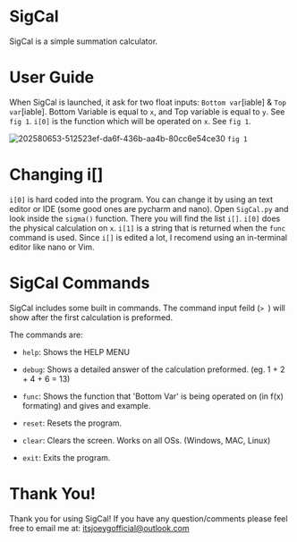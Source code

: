 # SigCal
SigCal is a simple summation calculator.
# User Guide
When SigCal is launched, it ask for two float inputs: `Bottom var`[iable] & `Top var`[iable].
Bottom Variable is equal to `x`, and Top variable is equal to `y`. See `fig 1`.
`i[0]` is the function which will be operated on `x`. See `fig 1`.

![202580653-512523ef-da6f-436b-aa4b-80cc6e54ce30](https://user-images.githubusercontent.com/60891047/202605227-0b869a16-5195-402c-bc68-24dd423a6660.png)
`fig 1`

# Changing i[]
`i[0]` is hard coded into the program. You can change it by using an text editor or IDE (some good ones are pycharm and nano).
Open `SigCal.py` and look inside the `sigma()` function. There you will find the list `i[]`.
`i[0]` does the physical calculation on `x`. `i[1]` is a string that is returned when the `func` command is used.
Since `i[]` is edited a lot, I recomend using an in-terminal editor like nano or Vim.

# SigCal Commands
SigCal includes some built in commands. The command input feild (`> `) will show after the first calculation is preformed.

The commands are:
   
   - `help`: Shows the HELP MENU
   
   - `debug`: Shows a detailed answer of the calculation preformed. (eg. 1 + 2 + 4 + 6 = 13)
   
   - `func`: Shows the function that 'Bottom Var' is being operated on (in f(x) formating) and gives and example.
   
   - `reset`: Resets the program.
   
   - `clear`: Clears the screen. Works on all OSs. (Windows, MAC, Linux)
   
   - `exit`: Exits the program.
# Thank You!
Thank you for using SigCal! If you have any question/comments please feel free to email me at: itsjoeygofficial@outlook.com

